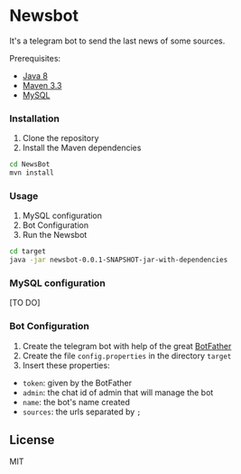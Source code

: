 Newsbot
========
It's a telegram bot to send the last news of some sources.

Prerequisites:
* [Java 8](http://www.oracle.com/technetwork/java/javase/downloads/index.html)
* [Maven 3.3](http://maven.apache.org/install.html)
* [MySQL](https://dev.mysql.com/downloads/)

### Installation
1. Clone the repository
2. Install the Maven dependencies
```sh
cd NewsBot
mvn install
```

### Usage
1. MySQL configuration
2. Bot Configuration
3. Run the Newsbot
```sh
cd target
java -jar newsbot-0.0.1-SNAPSHOT-jar-with-dependencies
```

### MySQL configuration
[TO DO]

### Bot Configuration
1. Create the telegram bot with help of the great [BotFather](https://core.telegram.org/bots#3-how-do-i-create-a-bot)
2. Create the file `config.properties` in the directory `target`
3. Insert these properties:
  * `token`: given by the BotFather
  * `admin`: the chat id of admin that will manage the bot
  * `name`: the bot's name created
  * `sources`: the urls separated by `;`

## License
MIT
